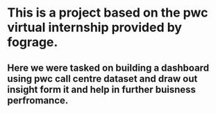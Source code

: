 # This is a project based on the pwc virtual internship provided by fograge.
## Here we were tasked on building a dashboard using pwc call centre dataset and draw out insight form it and help in further buisness perfromance.
